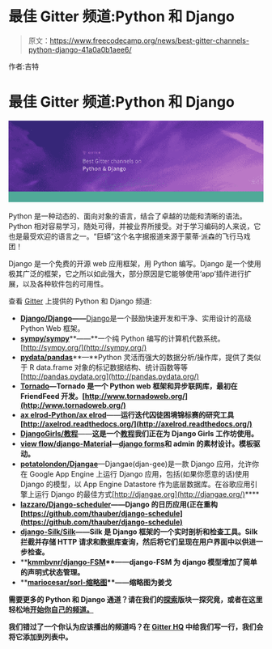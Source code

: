 # 最佳 Gitter 频道:Python 和 Django

> 原文：<https://www.freecodecamp.org/news/best-gitter-channels-python-django-41a0a0b1aee6/>

作者:吉特

# 最佳 Gitter 频道:Python 和 Django

![4rXJmVnKOVoJhXBfk1jDZmGUFjOF46q0l4uS](img/9fdf114f0fd54e1f2fe05a9260466763.png)

Python 是一种动态的、面向对象的语言，结合了卓越的功能和清晰的语法。Python 相对容易学习，随处可得，并被业界所接受。对于学习编码的人来说，它也是最受欢迎的语言之一。“巨蟒”这个名字据报道来源于蒙蒂·派森的飞行马戏团！

Django 是一个免费的开源 web 应用框架，用 Python 编写。Django 是一个使用极其广泛的框架，它之所以如此强大，部分原因是它能够使用‘app’插件进行扩展，以及各种软件包的可用性。

查看 [Gitter](http://gitter.im) 上提供的 Python 和 Django 频道:

*   [**Django/Django**](https://gitter.im/django/django)**——**[Django](https://www.djangoproject.com/)是一个鼓励快速开发和干净、实用设计的高级 Python Web 框架。
*   [**sympy/sympy**](https://gitter.im/sympy/sympy)**——**一个纯 Python 编写的计算机代数系统。[http://sympy.org/](http://sympy.org/)
*   [**pydata/pandas**](https://gitter.im/pydata/pandas)**—**Python 灵活而强大的数据分析/操作库，提供了类似于 R data.frame 对象的标记数据结构、统计函数等等[http://pandas.pydata.org](http://pandas.pydata.org/)
*   [**Tornado**](https://gitter.im/tornadoweb/tornado)**—Tornado 是一个 Python web 框架和异步联网库，最初在 FriendFeed 开发。[http://www.tornadoweb.org/](http://www.tornadoweb.org/)**
*   **[**ax elrod-Python/ax elrod**](https://gitter.im/Axelrod-Python/Axelrod)**——**运行迭代囚徒困境锦标赛的研究工具[http://axelrod.readthedocs.org/](http://axelrod.readthedocs.org/)**
*   **[**DjangoGirls/教程**](https://gitter.im/DjangoGirls/tutorial)**——**这是一个[教程](http://tutorial.djangogirls.org/)我们正在为 Django Girls 工作坊使用。**
*   **[**view flow/django-Material**](https://gitter.im/viewflow/django-material)—[django forms](http://forms.viewflow.io/)和 admin 的素材设计。模板驱动。**
*   **[**potatolondon/Djangae**](https://gitter.im/potatolondon/djangae)**—Djangae(djan-gee)是一款 Django 应用，允许你在 Google App Engine 上运行 Django 应用，包括(如果你愿意的话)使用 Django 的模型，以 App Engine Datastore 作为底层数据库。在谷歌应用引擎上运行 Django 的最佳方式[http://djangae.org](http://djangae.org/)****
*   ****[**lazzaro/Django-scheduler**](https://gitter.im/llazzaro/django-scheduler)**——Django 的日历应用(正在重构[https://github.com/thauber/django-schedule](https://github.com/thauber/django-schedule)******
*   ******[**django-Silk/Silk**](https://gitter.im/django-silk/silk)**——**Silk 是 Django 框架的一个实时剖析和检查工具。Silk 拦截并存储 HTTP 请求和数据库查询，然后将它们呈现在用户界面中以供进一步检查。******
*   ****[**kmmbvnr/django-FSM**](https://gitter.im/kmmbvnr/django-fsm?source=explore)**——**django-FSM 为 django 模型增加了简单的声明式状态管理。****
*   ****[**mariocesar/sorl-缩略图**](https://gitter.im/mariocesar/sorl-thumbnail)**——**缩略图为姜戈****

****需要更多的 Python 和 Django 通道？请在我们的[探索](https://gitter.im/home/explore)版块一探究竟，或者在这里轻松地[开始你自己的频道。](https://gitter.im/home#createroom)****

****我们错过了一个你认为应该播出的频道吗？在 [Gitter HQ](https://gitter.im/gitterHQ/gitter) 中给我们写一行，我们会将它添加到列表中。****